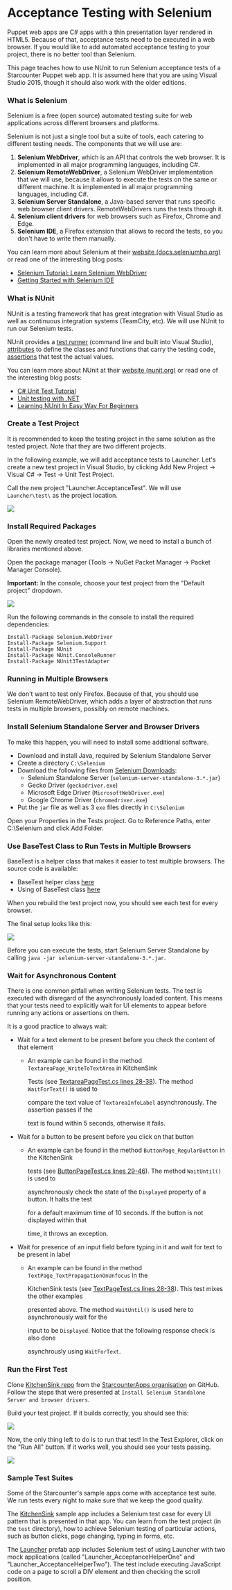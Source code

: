 # Acceptance Testing with Selenium

Puppet web apps are C\# apps with a thin presentation layer rendered in HTML5. Because of that, acceptance tests need to be executed in a web browser. If you would like to add automated acceptance testing to your project, there is no better tool than Selenium.

This page teaches how to use NUnit to run Selenium acceptance tests of a Starcounter Puppet web app. It is assumed here that you are using Visual Studio 2015, though it should also work with the older editions.

### What is Selenium

Selenium is a free \(open source\) automated testing suite for web applications across different browsers and platforms.

Selenium is not just a single tool but a suite of tools, each catering to different testing needs. The components that we will use are:

1. **Selenium WebDriver**, which is an API that controls the web browser. It is implemented in all major programming languages, including C\#.
2. **Selenium RemoteWebDriver**, a Selenium WebDriver implementation that we will use, because it allows to execute the tests on the same or different machine. It is implemented in all major programming languages, including C\#.
3. **Selenium Server Standalone**, a Java-based server that runs specific web browser client drivers. RemoteWebDrivers runs the tests through it.
4. **Selenium client drivers** for web browsers such as Firefox, Chrome and Edge.
5. **Selenium IDE**, a Firefox extension that allows to record the tests, so you don't have to write them manually.

You can learn more about Selenium at their [website \(docs.seleniumhq.org\)](http://docs.seleniumhq.org/docs/) or read one of the interesting blog posts:

* [Selenium Tutorial: Learn Selenium WebDriver](https://blog.udemy.com/selenium-ide-tutorial/)
* [Getting Started with Selenium IDE](http://www.softwaretestinghelp.com/selenium-ide-download-and-installation-selenium-tutorial-2/)

### What is NUnit

NUnit is a testing framework that has great integration with Visual Studio as well as continuous integration systems \(TeamCity, etc\). We will use NUnit to run our Selenium tests.

NUnit provides a [test runner](https://github.com/nunit/docs/wiki/Console-Command-Line) \(command line and built into Visual Studio\), [attributes](https://github.com/nunit/docs/wiki/Attributes) to define the classes and functions that carry the testing code, [assertions](https://github.com/nunit/docs/wiki/Assertions) that test the actual values.

You can learn more about NUnit at their [website \(nunit.org\)](https://github.com/nunit/docs/wiki/Getting-Started-in-Visual-Studio) or read one of the interesting blog posts:

* [C\# Unit Test Tutorial](http://www.rhyous.com/programming-development/csharp-unit-test-tutorial/)
* [Unit testing with .NET](http://www.developerfusion.com/article/84847/unit-testing-with-net/)
* [Learning NUnit In Easy Way For Beginners](http://learnseleniumtesting.com/learning-nunit-in-easy-way-for-beginners/)

### Create a Test Project

It is recommended to keep the testing project in the same solution as the tested project. Note that they are two different projects.

In the following example, we will add acceptance tests to Launcher. Let's create a new test project in Visual Studio, by clicking Add New Project → Visual C\# → Test → Unit Test Project.

Call the new project "Launcher.AcceptanceTest". We will use `Launcher\test\` as the project location.

![](../.gitbook/assets/2016-04-01-13_03_00-add-new-project.png)

### Install Required Packages

Open the newly created test project. Now, we need to install a bunch of libraries mentioned above.

Open the package manager \(Tools → NuGet Packet Manager → Packet Manager Console\).

**Important:** In the console, choose your test project from the "Default project" dropdown.

![](../.gitbook/assets/2016-04-01-13_05_38-launcher-microsoft-visual-studio.png)

Run the following commands in the console to install the required dependencies:

```text
Install-Package Selenium.WebDriver
Install-Package Selenium.Support
Install-Package NUnit
Install-Package NUnit.ConsoleRunner
Install-Package NUnit3TestAdapter
```

### Running in Multiple Browsers

We don't want to test only Firefox. Because of that, you should use Selenium RemoteWebDriver, which adds a layer of abstraction that runs tests in multiple browsers, possibly on remote machines.

### Install Selenium Standalone Server and Browser Drivers

To make this happen, you will need to install some additional software.

* Download and install Java, required by Selenium Standalone Server
* Create a directory `C:\Selenium`
* Download the following files from [Selenium Downloads](http://docs.seleniumhq.org/download/):
  * Selenium Standalone Server \(`selenium-server-standalone-3.*.jar`\)
  * Gecko Driver \(`geckodriver.exe`\)
  * Microsoft Edge Driver \(`MicrosoftWebDriver.exe`\)
  * Google Chrome Driver \(`chromedriver.exe`\)
* Put the `jar` file as well as 3 `exe` files directly in `C:\Selenium`

Open your Properties in the Tests project. Go to Reference Paths, enter C:\Selenium and click Add Folder.

### Use BaseTest Class to Run Tests in Multiple Browsers

BaseTest is a helper class that makes it easier to test multiple browsers. The source code is available:

* BaseTest helper class [here](https://github.com/StarcounterApps/KitchenSink/blob/master/test/KitchenSink.Tests/Test/BaseTest.cs)
* Using of BaseTest class [here](https://github.com/StarcounterApps/KitchenSink/blob/master/test/KitchenSink.Tests/Test/SectionBoolean/CheckboxPageTest.cs)

When you rebuild the test project now, you should see each test for every browser.

The final setup looks like this:

![](../.gitbook/assets/2016-04-01-13_51_26-launcher-microsoft-visual-studio.png)

Before you can execute the tests, start Selenium Server Standalone by calling `java -jar selenium-server-standalone-3.*.jar`.

### Wait for Asynchronous Content

There is one common pitfall when writing Selenium tests. The test is executed with disregard of the asynchronously loaded content. This means that your tests need to explicitly wait for UI elements to appear before running any actions or assertions on them.

It is a good practice to always wait:

* Wait for a text element to be present before you check the content of that element
  * An example can be found in the method `TextareaPage_WriteToTextArea` in KitchenSink 

    Tests \(see [TextareaPageTest.cs lines 28-38](https://github.com/StarcounterApps/KitchenSink/blob/master/test/KitchenSink.Tests/Test/SectionString/TextareaPageTest.cs#L28-L38)\). The method `WaitForText()` is used to 

    compare the text value of `TextareaInfoLabel` asynchronously. The assertion passes if the 

    text is found within 5 seconds, otherwise it fails.
* Wait for a button to be present before you click on that button
  * An example can be found in the method `ButtonPage_RegularButton` in the KitchenSink 

    tests \(see [ButtonPageTest.cs lines 29-46](https://github.com/StarcounterApps/KitchenSink/blob/master/test/KitchenSink.Tests/Test/SectionNumber/ButtonPageTest.cs#L29-L46)\). The method `WaitUntil()` is used to 

    asynchronously check the state of the `Displayed` property of a button. It halts the test 

    for a default maximum time of 10 seconds. If the button is not displayed within that 

    time, it throws an exception.
* Wait for presence of an input field before typing in it and wait for text to be present in label
  * An example can be found in the method `TextPage_TextPropagationOnUnfocus` in the 

    KitchenSink tests \(see [TextPageTest.cs lines 28-38](https://github.com/StarcounterApps/KitchenSink/blob/master/test/KitchenSink.Tests/Test/SectionString/TextPageTest.cs#L28-L38)\). This test mixes the other examples 

    presented above. The method `WaitUntil()` is used here to asynchronously wait for the 

    input to be `Displayed`. Notice that the following response check is also done 

    asynchrously using `WaitForText`.

### Run the First Test

Clone [KitchenSink repo](https://github.com/StarcounterApps/KitchenSink) from the [StarcounterApps organisation](https://github.com/StarcounterApps) on GitHub.  
Follow the steps that were presented at `Install Selenium Standalone Server and browser drivers`.

Build your test project. If it builds correctly, you should see this:

![](../.gitbook/assets/2016-04-01-13_34_52-launcher-microsoft-visual-studio.png)

Now, the only thing left to do is to run that test! In the Test Explorer, click on the "Run All" button. If it works well, you should see your tests passing.

![](../.gitbook/assets/2016-04-01-13_40_22-launcher-microsoft-visual-studio.png)

### Sample Test Suites

Some of the Starcounter's sample apps come with acceptance test suite. We run tests every night to make sure that we keep the good quality.

The [KitchenSink](https://github.com/StarcounterApps/KitchenSink) sample app includes a Selenium test case for every UI pattern that is presented in that app. You can learn from the test project \(in the `test` directory\), how to achieve Selenium testing of particular actions, such as button clicks, page changing, typing in forms, etc.

The [Launcher](https://github.com/StarcounterApps/Launcher) prefab app includes Selenium test of using Launcher with two mock applications \(called "Launcher\_AcceptanceHelperOne" and "Launcher\_AcceptanceHelperTwo"\). The test include executing JavaScript code on a page to scroll a DIV element and then checking the scroll position.

